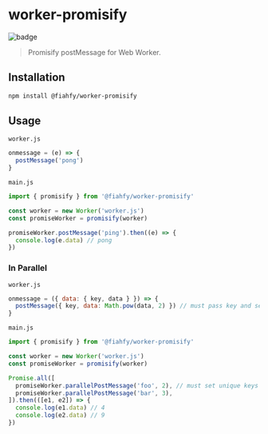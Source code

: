 # worker-promisify

![badge](https://github.com/fiahfy/worker-promisify/workflows/Node.js%20Package/badge.svg)

> Promisify postMessage for Web Worker.

## Installation

```bash
npm install @fiahfy/worker-promisify
```

## Usage

`worker.js`

```js
onmessage = (e) => {
  postMessage('pong')
}
```

`main.js`

```js
import { promisify } from '@fiahfy/worker-promisify'

const worker = new Worker('worker.js')
const promiseWorker = promisify(worker)

promiseWorker.postMessage('ping').then((e) => {
  console.log(e.data) // pong
})
```

### In Parallel

`worker.js`

```js
onmessage = ({ data: { key, data } }) => {
  postMessage({ key, data: Math.pow(data, 2) }) // must pass key and set return value to data
}
```

`main.js`

```js
import { promisify } from '@fiahfy/worker-promisify'

const worker = new Worker('worker.js')
const promiseWorker = promisify(worker)

Promise.all([
  promiseWorker.parallelPostMessage('foo', 2), // must set unique keys
  promiseWorker.parallelPostMessage('bar', 3),
]).then(([e1, e2]) => {
  console.log(e1.data) // 4
  console.log(e2.data) // 9
})
```
